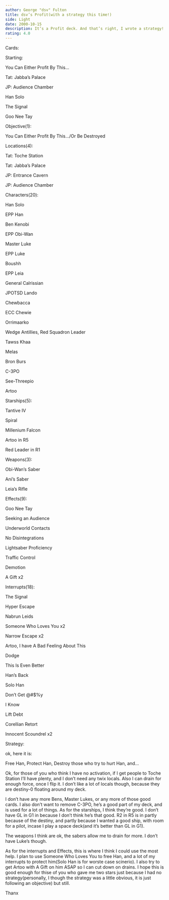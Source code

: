 ```yaml
---
author: George "dsv" Fulton
title: dsv’s Profit(with a strategy this time!)
side: Light
date: 2000-10-15
description: It’s a Profit deck. And that’s right, I wrote a strategy!!!
rating: 4.0
---
```

Cards: 

Starting:
You Can Either Profit By This...
Tat: Jabba’s Palace
JP: Audience Chamber
Han Solo
The Signal
Goo Nee Tay

Objective(1):
You Can Either Profit By This.../Or Be Destroyed

Locations(4): 
Tat: Toche Station
Tat: Jabba’s Palace
JP: Entrance Cavern
JP: Audience Chamber

Characters(20):
Han Solo
EPP Han
Ben Kenobi
EPP Obi-Wan
Master Luke
EPP Luke
Boushh
EPP Leia
General Calrissian
JPOTSD Lando
Chewbacca
ECC Chewie
Orrimaarko
Wedge Antillies, Red Squadron Leader
Tawss Khaa
Melas
Bron Burs
C-3PO
See-Threepio
Artoo

Starships(5):
Tantive IV
Spiral
Millenium Falcon
Artoo in R5
Red Leader in R1

Weapons(3):
Obi-Wan’s Saber
Ani’s Saber
Leia’s Rifle

Effects(9):
Goo Nee Tay
Seeking an Audience
Underworld Contacts
No Disintegrations
Lightsaber Proficiency
Traffic Control
Demotion
A Gift x2

Interrupts(18):
The Signal
Hyper Escape
Nabrun Leids
Someone Who Loves You x2
Narrow Escape x2
Artoo, I have A Bad Feeling About This
Dodge
This Is Even Better
Han’s Back
Solo Han
Don’t Get @#$%y
I Know
Lift Debt
Corellian Retort
Innocent Scoundrel x2 

Strategy: 

ok, here it is:
Free Han, Protect Han, Destroy those who try to hurt Han, and...

Ok, for those of you who think I have no activation, if I get people to Toche Station I’ll have plenty, and I don’t need any twix locals. Also I can drain for enough force, once I flip it. I don’t like a lot of locals though, because they are destiny-0 floating around my deck.

I don’t have any more Bens, Master Lukes, or any more of those good cards. I also don’t want to remove C-3PO, he’s a good part of my deck, and is used for a lot of things. As for the starships, I think they’re good. I don’t have GL in G1 in because I don’t think he’s that good. R2 in R5 is in partly because of the destiny, and partly because I wanted a good ship, with room for a pilot, incase I play a space deck(and it’s better than GL in G1).

The weapons I think are ok, the sabers allow me to drain for more. I don’t have Luke’s though.

As for the interrupts and Effects, this is where I think I could use the most help. I plan to use Someone Who Loves You to free Han, and a lot of my interrupts to protect him(Solo Han is for worste case scinerio). I also try to get Artoo with A Gift on him ASAP so I can cut down on drains. I hope this is good enough for thise of you who gave me two stars just because I had no strategy(personally, I though the strategy was a little obvious, it is just following an objective) but still.

Thanx 